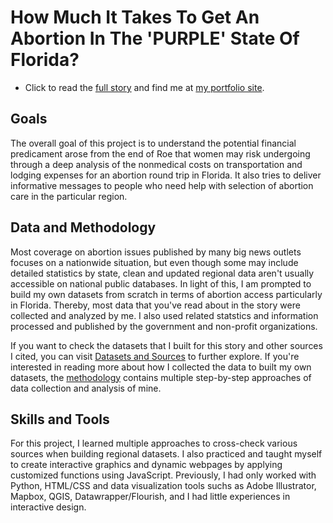 # How Much It Takes To Get An Abortion In The 'PURPLE' State Of Florida?

- Click to read the [full story](https://luyi-eve.github.io/fl-abortion-costs/) and find me at [my portfolio site](https://luyi-eve.github.io).

## Goals

The overall goal of this project is to understand the potential financial predicament arose from the end of Roe that women may risk undergoing through a deep analysis of the nonmedical costs on transportation and lodging expenses for an abortion round trip in Florida. It also tries to deliver informative messages to people who need help with selection of abortion care in the particular region. 

## Data and Methodology

Most coverage on abortion issues published by many big news outlets focuses on a nationwide situation, but even though some may include detailed statistics by state, clean and updated regional data aren't usually accessible on national public databases. In light of this, I am prompted to build my own datasets from scratch in terms of abortion access particularly in Florida. Thereby, most data that you've read about in the story were collected and analyzed by me. I also used related statstics and information processed and published by the government and non-profit organizations. 

If you want to check the datasets that I built for this story and other sources I cited, you can visit [Datasets and Sources](https://luyi-eve.github.io/fl-abortion-costs/about-and-sources#datasets-and-sources) to further explore. If you're interested in reading more about how I collected the data to built my own datasets, the [methodology](https://luyi-eve.github.io/fl-abortion-costs/#methodology) contains multiple step-by-step approaches of data collection and analysis of mine.


## Skills and Tools

For this project, I learned multiple approaches to cross-check various sources when building regional datasets. I also practiced and taught myself to create interactive graphics and dynamic webpages by applying customized functions using JavaScript. Previously, I had only worked with Python, HTML/CSS and  data visualization tools suchs as Adobe Illustrator, Mapbox, QGIS, Datawrapper/Flourish, and I had little experiences in interactive design.
